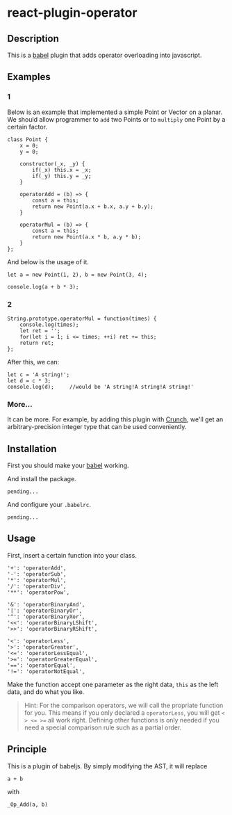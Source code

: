 # react-plugin-operator

## Description
This is a [babel](https://github.com/babel/babel) plugin that adds operator overloading into javascript.

## Examples
### 1
Below is an example that implemented a simple Point or Vector on a planar. We should allow programmer to `add` two Points or to `multiply` one Point by a certain factor.
```
class Point {
    x = 0;
    y = 0;

    constructor(_x, _y) {
		if(_x) this.x = _x;
		if(_y) this.y = _y;
    }

    operatorAdd = (b) => {
		const a = this;
		return new Point(a.x + b.x, a.y + b.y);
    }

    operatorMul = (b) => {
		const a = this;
		return new Point(a.x * b, a.y * b);
    }
};
```

And below is the usage of it.
```
let a = new Point(1, 2), b = new Point(3, 4);

console.log(a + b * 3);
```

### 2
```
String.prototype.operatorMul = function(times) {
    console.log(times);
    let ret = '';
    for(let i = 1; i <= times; ++i) ret += this;
    return ret;
};
```

After this, we can:
```
let c = 'A string!';
let d = c * 3;
console.log(d);		//would be 'A string!A string!A string!'
```

### More...
It can be more. For example, by adding this plugin with [Crunch](https://github.com/vukicevic/crunch), we'll get an arbitrary-precision integer type that can be used conveniently.

## Installation
First you should make your [babel](https://github.com/babel/babel) working.

And install the package.

```
pending...
```

And configure your `.babelrc`.

```
pending...
```


## Usage
First, insert a certain function into your class.

```
'+': 'operatorAdd',
'-': 'operatorSub',
'*': 'operatorMul',
'/': 'operatorDiv',
'**': 'operatorPow',

'&': 'operatorBinaryAnd',
'|': 'operatorBinaryOr',
'^': 'operatorBinaryXor',
'<<': 'operatorBinaryLShift',
'>>': 'operatorBinaryRShift',

'<': 'operatorLess',
'>': 'operatorGreater',
'<=': 'operatorLessEqual',
'>=': 'operatorGreaterEqual',
'==': 'operatorEqual',
'!=': 'operatorNotEqual',
```

Make the function accept one parameter as the right data, `this` as the left data, and do what you like.

> Hint: For the comparison operators, we will call the propriate function for you. This means if you only declared a `operatorLess`, you will get `< > <= >=` all work right. Defining other functions is only needed if you need a special comparison rule such as a partial order.

## Principle
This is a plugin of babeljs. By simply modifying the AST, it will replace

```
a + b
```

with

```
_Op_Add(a, b)
```